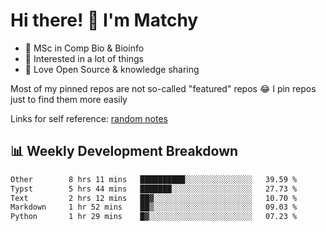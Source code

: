 # Hi there! 👋 I'm Matchy

- 🧬 MSc in Comp Bio & Bioinfo
- 🎈 Interested in a lot of things
- 💜 Love Open Source & knowledge sharing

Most of my pinned repos are not so-called "featured" repos 😂 I pin repos just to find them more easily

Links for self reference: [random notes](https://matchy233.github.io/random-notes)

## 📊 Weekly Development Breakdown

<!--START_SECTION:waka-->

```txt
Other        8 hrs 11 mins   ██████████░░░░░░░░░░░░░░░   39.59 %
Typst        5 hrs 44 mins   ███████░░░░░░░░░░░░░░░░░░   27.73 %
Text         2 hrs 12 mins   ██▓░░░░░░░░░░░░░░░░░░░░░░   10.70 %
Markdown     1 hr 52 mins    ██▒░░░░░░░░░░░░░░░░░░░░░░   09.03 %
Python       1 hr 29 mins    █▓░░░░░░░░░░░░░░░░░░░░░░░   07.23 %
```

<!--END_SECTION:waka-->
